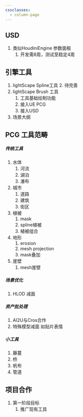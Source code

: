 ```yaml
---
cssclasses:
  - column-page
---
```


## USD 
1. 类似HoudiniEngine 参数面板
	1. 开发需8周，测试至稳定4周



## 引擎工具
1. lightScape Spline工具
	2. 待完善
2. lightScape Brush 工具
	1. 工具基础绘制功能
	2. 接入UE PCG
	3.  接入USD
3. 场景大纲 


## PCG 工具范畴
##### 传统工具
1. 水体
	1. 河流
	2. 湖泊
	3. 瀑布
2. 城市
	1. 道路
	2. 建筑
	3. 街区
3. 植被
	1. mask
	2. spline植被
	3. 植被组合
4. 地形
	1. erosion
	2. mesh projection
	3. mask叠加
5. 崖壁
	1. mesh崖壁

##### 场景优化
1. HLOD 减面

##### 资产批处理
1. AI2U与Cros合作
2. 特殊模型减面 如贴片表情

##### 小工具
1. 藤蔓
2. 桥
3. 帆布
4. 管道
## 项目合作
1. 第一阶段目标 
	1. 推广现有工具






